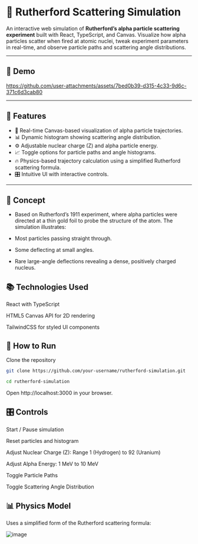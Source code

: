 # 🧪 Rutherford Scattering Simulation

An interactive web simulation of **Rutherford’s alpha particle scattering experiment** built with React, TypeScript, and Canvas. Visualize how alpha particles scatter when fired at atomic nuclei, tweak experiment parameters in real-time, and observe particle paths and scattering angle distributions.

---

## 📸 Demo

https://github.com/user-attachments/assets/7bed0b39-d315-4c33-9d6c-371c6d3cab80




---

## 🎯 Features

- 🎨 Real-time Canvas-based visualization of alpha particle trajectories.
- 📊 Dynamic histogram showing scattering angle distribution.
- ⚙️ Adjustable nuclear charge (Z) and alpha particle energy.
- 📈 Toggle options for particle paths and angle histograms.
- 🔥 Physics-based trajectory calculation using a simplified Rutherford scattering formula.
- 🎛️ Intuitive UI with interactive controls.

---


## 🧬 Concept
- Based on Rutherford’s 1911 experiment, where alpha particles were directed at a thin gold foil to probe the structure of the atom. The simulation illustrates:

- Most particles passing straight through.

- Some deflecting at small angles.

- Rare large-angle deflections revealing a dense, positively charged nucleus.

## 📚 Technologies Used
React with TypeScript

HTML5 Canvas API for 2D rendering

TailwindCSS for styled UI components

## 🚀 How to Run
Clone the repository

```bash
git clone https://github.com/your-username/rutherford-simulation.git
```
```bash
cd rutherford-simulation
```
Open http://localhost:3000 in your browser.

## 🎛️ Controls
Start / Pause simulation

Reset particles and histogram

Adjust Nuclear Charge (Z): Range 1 (Hydrogen) to 92 (Uranium)

Adjust Alpha Energy: 1 MeV to 10 MeV

Toggle Particle Paths

Toggle Scattering Angle Distribution

## 📊 Physics Model
Uses a simplified form of the Rutherford scattering formula:

![image](https://github.com/user-attachments/assets/43026748-5b9c-4262-8f1c-e0f9b018741a)




